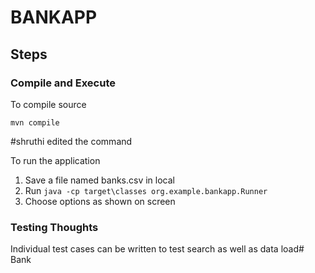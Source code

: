 # BANKAPP

## Steps

### Compile and Execute

To compile source
```
mvn compile
```
#shruthi edited the command

To run the application
1. Save a file named banks.csv in local
2. Run ```java -cp target\classes org.example.bankapp.Runner```
3. Choose options as shown on screen

### Testing Thoughts

Individual test cases can be written to test search as well as data load# Bank
